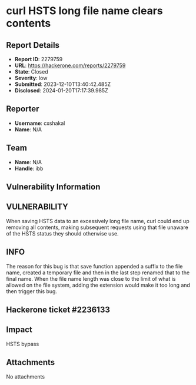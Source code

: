 # curl HSTS long file name clears contents 

## Report Details
- **Report ID**: 2279759
- **URL**: https://hackerone.com/reports/2279759
- **State**: Closed
- **Severity**: low
- **Submitted**: 2023-12-10T13:40:42.485Z
- **Disclosed**: 2024-01-20T17:17:39.985Z

## Reporter
- **Username**: cxshakal
- **Name**: N/A

## Team
- **Name**: N/A
- **Handle**: ibb

## Vulnerability Information
## VULNERABILITY
When saving HSTS data to an excessively long file name, curl could end up removing all contents, making subsequent requests using that file unaware of the HSTS status they should otherwise use.

## INFO
The reason for this bug is that save function appended a suffix to the file name, created a temporary file and then in the last step renamed that to the final name. When the file name length was close to the limit of what is allowed on the file system, adding the extension would make it too long and then trigger this bug.

## Hackerone ticket #2236133

## Impact

HSTS bypass

## Attachments
No attachments
